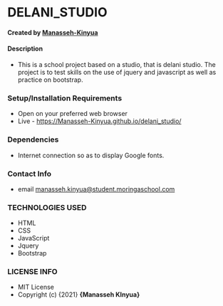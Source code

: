 # DELANI_STUDIO
#### Created by [Manasseh-Kinyua]()
#### Description
* This is a school project based on a studio, that is delani studio. The project is to test skills on the use of jquery and javascript as well as practice on bootstrap.

### Setup/Installation Requirements
* Open on your preferred web browser
* Live - https://Manasseh-Kinyua.github.io/delani_studio/
### Dependencies
* Internet connection so as to display Google fonts.
### Contact Info
* email manasseh.kinyua@student.moringaschool.com
### TECHNOLOGIES USED
* HTML
* CSS
* JavaScript
* Jquery
* Bootstrap
### LICENSE INFO
* MIT License
* Copyright (c) {2021} **{Manasseh KInyua}**
